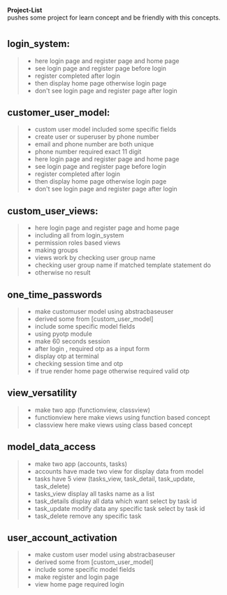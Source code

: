 **Project-List** <br>
pushes some project for learn concept and be friendly with this concepts.

#
 

## login_system:
>+ here login page and register page and home page
>+ see login page and register page before login
>+ register completed after login 
>+ then display home page otherwise login page
>+ don't see login page and register page after login

## customer_user_model:
>+ custom user model included some specific fields
>+ create user or superuser by phone number
>+ email and phone number are both unique
>+ phone number required exact 11 digit
>+ here login page and register page and home page
>+ see login page and register page before login
>+ register completed after login 
>+ then display home page otherwise login page
>+ don't see login page and register page after login


## custom_user_views:
>+ here login page and register page and home page
>+ including all from login_system
>+ permission roles based views
>+ making groups
>+ views work by checking user group name
>+ checking user group name if matched template statement do
>+ otherwise no result 


## one_time_passwords
>+ make customuser model using abstracbaseuser
>+ derived some from [custom_user_model]
>+ include some specific model fields
>+ using pyotp module
>+ make 60 seconds session
>+ after login , required otp as a input form
>+ display otp at terminal
>+ checking session time and otp
>+ if true render home page otherwise required valid otp



## view_versatility
>+ make two app (functionview, classview)
>+ functionview here make views using function based concept
>+ classview here make views using class based concept

## model_data_access
>+ make two app (accounts, tasks)
>+ accounts have made two view for display data from model
>+ tasks have 5 view (tasks_view, task_detail, task_update, task_delete)
>+ tasks_view display all tasks name as a list
>+ task_details display all data which want select by task id
>+ task_update modify data any specific task select by task id
>+ task_delete remove any specific task

## user_account_activation
>+ make custom user model using abstracbaseuser
>+ derived some from [custom_user_model]
>+ include some specific model fields
>+ make register and login page
>+ view home page required login